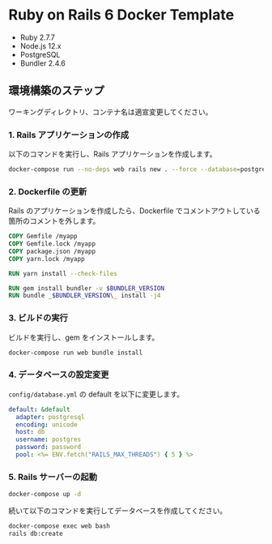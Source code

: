 # Ruby on Rails 6 Docker Template

- Ruby 2.7.7
- Node.js 12.x
- PostgreSQL
- Bundler 2.4.6

## 環境構築のステップ

ワーキングディレクトリ、コンテナ名は適宣変更してください。

### 1. Rails アプリケーションの作成

以下のコマンドを実行し、Rails アプリケーションを作成します。

```sh
docker-compose run --no-deps web rails new . --force --database=postgresql
```

### 2. Dockerfile の更新

Rails のアプリケーションを作成したら、Dockerfile でコメントアウトしている箇所のコメントを外します。

```dockerfile
COPY Gemfile /myapp
COPY Gemfile.lock /myapp
COPY package.json /myapp
COPY yarn.lock /myapp

RUN yarn install --check-files

RUN gem install bundler -v $BUNDLER_VERSION
RUN bundle _$BUNDLER_VERSION\_ install -j4
```

### 3. ビルドの実行

ビルドを実行し、gem をインストールします。

```sh
docker-compose run web bundle install
```

### 4. データベースの設定変更

`config/database.yml` の default を以下に変更します。

```yml
default: &default
  adapter: postgresql
  encoding: unicode
  host: db
  username: postgres
  password: password
  pool: <%= ENV.fetch("RAILS_MAX_THREADS") { 5 } %>
```

### 5. Rails サーバーの起動

```sh
docker-compose up -d
```

続いて以下のコマンドを実行してデータベースを作成してください。

```sh
docker-compose exec web bash
rails db:create
```
